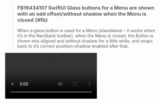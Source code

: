 
> ### FB19434107 SwiftUI Glass buttons for a Menu are shown with an odd offset/without shadow when the Menu is closed {#fb}
>
> When a glass button is used for a Menu (standalone - it works when it’s in the NavStack toolbar), when the Menu is closed, the Button is shown mis-aligned and without shadow for a little while, and snaps back to it’s correct position+shadow enabled after that.

<video controls src="https://box-swiftui-garden.fra1.cdn.digitaloceanspaces.com/wiggly-glass-buttons.mp4" width="300"/>

<<< @/Snippets/JumpyGlassViewExample.swift
